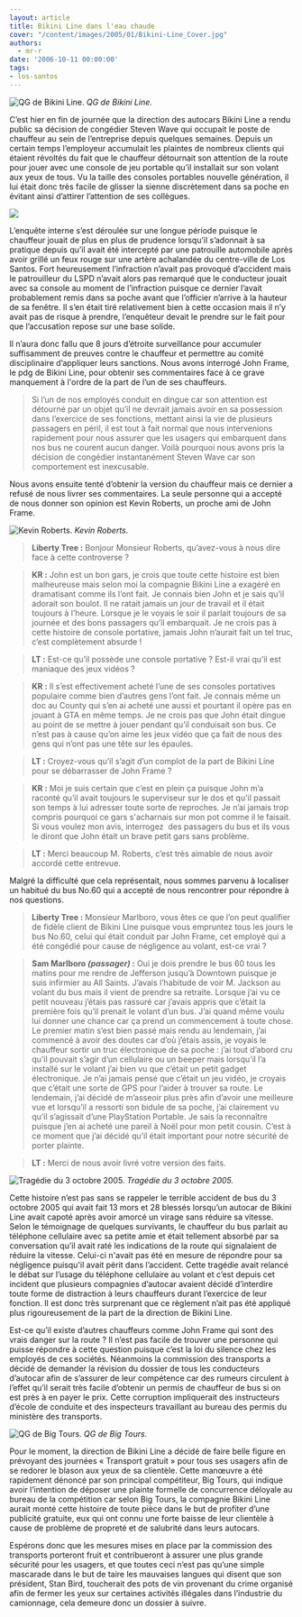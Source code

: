 ```yaml
---
layout: article
title: Bikini Line dans l'eau chaude
cover: "/content/images/2005/01/Bikini-Line_Cover.jpg"
authors:
  - mr-r
date: '2006-10-11 00:00:00'
tags:
- los-santos
---
```


![QG de Bikini Line.](/content/images/2005/01/Bikini-Line_QG.jpg)
_QG de Bikini Line._

C’est hier en fin de journée que la direction des autocars Bikini Line a rendu public sa décision de congédier Steven Wave qui occupait le poste de chauffeur au sein de l’entreprise depuis quelques semaines. Depuis un certain temps l’employeur accumulait les plaintes de nombreux clients qui étaient révoltés du fait que le chauffeur détournait son attention de la route pour jouer avec une console de jeu portable qu’il installait sur son volant aux yeux de tous. Vu la taille des consoles portables nouvelle génération, il lui était donc très facile de glisser la sienne discrètement dans sa poche en évitant ainsi d’attirer l’attention de ses collègues.

![](/content/images/2005/01/Bikini-Line_Arrestation.jpg)

L’enquête interne s’est déroulée sur une longue période puisque le chauffeur jouait de plus en plus de prudence lorsqu’il s’adonnait à sa pratique depuis qu’il avait été intercepté par une&nbsp;patrouille automobile&nbsp;après avoir grillé un feux rouge sur une artère achalandée du centre-ville de Los Santos. Fort heureusement l’infraction n’avait pas provoqué d’accident mais le patrouilleur du LSPD n’avait alors pas remarqué que le conducteur jouait avec sa console au moment de l’infraction puisque ce dernier l’avait probablement remis dans sa poche avant que l’officier n’arrive à la hauteur de sa fenêtre. Il s’en était tiré relativement bien à cette occasion mais il n’y avait pas de risque à prendre, l’enquêteur devait le prendre sur le fait pour que l’accusation repose sur une base solide.

Il n’aura donc fallu que 8 jours d’étroite surveillance pour accumuler suffisamment de preuves contre le chauffeur et permettre au comité disciplinaire d’appliquer leurs sanctions. Nous avons interrogé John Frame, le pdg de Bikini Line, pour obtenir ses commentaires face à ce grave manquement à l'ordre&nbsp;de la part de l’un de ses chauffeurs.

> Si l’un de nos employés conduit en dingue car son attention est détourné par un objet qu’il ne devrait jamais avoir en sa possession dans l’exercice de ses fonctions, mettant ainsi la vie de plusieurs passagers en péril, il est tout à fait normal que nous intervenions rapidement pour nous assurer que les usagers qui embarquent dans nos bus ne courent aucun danger. Voilà pourquoi nous avons pris la décision de congédier instantanément Steven Wave car son comportement est inexcusable.

Nous avons ensuite tenté d’obtenir la version du chauffeur mais ce dernier a refusé de nous livrer ses commentaires. La seule personne qui a accepté de nous donner son opinion est Kevin Roberts, un proche ami de John Frame.

![Kevin Roberts.](/content/images/2005/01/Bikini-Line_Pot.jpg)
_Kevin Roberts._

> **Liberty Tree :** Bonjour Monsieur Roberts, qu’avez-vous à nous dire face à cette controverse ?

> **KR :** John est un bon gars, je crois que toute cette histoire est bien malheureuse mais selon moi la compagnie Bikini Line a exagéré en dramatisant comme ils l’ont fait. Je connais bien John et je sais qu’il adorait son boulot. Il ne ratait jamais un jour de travail et il était toujours à l’heure. Lorsque je le voyais le soir il parlait toujours de sa journée et des bons passagers qu’il embarquait. Je ne crois pas à cette histoire de console portative, jamais John n’aurait fait un tel truc, c’est complètement absurde !

> **LT :** Est-ce qu’il possède une console portative ? Est-il vrai qu’il est maniaque des jeux vidéos ?

> **KR :** Il s’est effectivement acheté l’une de ses consoles portatives populaire comme bien d’autres gens l’ont fait. Je connais même un doc au County qui s’en ai acheté une aussi et pourtant il opère pas en jouant à GTA en même temps. Je ne crois pas que John était dingue au point de se mettre à jouer pendant qu’il conduisait son bus. Ce n’est pas à cause qu’on aime les jeux vidéo que ça fait de nous des gens qui n’ont pas une tête sur les épaules.

> **LT :** Croyez-vous qu’il s’agit d’un complot de la part de Bikini Line pour se débarrasser de John Frame ?

> **KR :** Moi je suis certain que c’est en plein ça puisque John m’a raconté qu’il avait toujours le superviseur sur le dos et qu'il passait son temps à lui adresser toute sorte de reproches. Je n’ai jamais trop compris pourquoi ce gars s'acharnais sur mon pot comme il le faisait. Si vous voulez mon avis, interrogez&nbsp; des passagers du bus et ils vous le diront que John était un brave petit gars sans problème.

> **LT :** Merci beaucoup M. Roberts, c’est très aimable de nous avoir accordé cette entrevue.

Malgré la difficulté que cela représentait, nous sommes parvenu à localiser un habitué du bus No.60 qui a accepté de nous rencontrer pour répondre à nos questions.

> **Liberty Tree :** Monsieur Marlboro, vous êtes ce que l’on peut qualifier de fidèle client de Bikini Line puisque vous empruntez tous les jours le bus No.60, celui qui était conduit par John Frame, cet employé qui a été congédié pour cause de négligence au volant, est-ce vrai ?

> **Sam Marlboro _(passager)_ :** Oui je dois prendre le bus 60 tous les matins pour me rendre de Jefferson jusqu’à Downtown puisque je suis infirmier au All Saints. J’avais l’habitude de voir M. Jackson au volant du bus mais il vient de prendre sa retraite. Lorsque j’ai vu ce petit nouveau j’étais pas rassuré car j’avais appris que c’était la première fois qu’il prenait le volant d’un bus. J’ai quand même voulu lui donner une chance car ça prend un commencement à toute chose. Le premier matin s’est bien passé mais rendu au lendemain, j’ai commencé à avoir des doutes car d’où j’étais assis, je voyais le chauffeur sortir un truc électronique de sa poche :&nbsp;j’ai tout d’abord cru qu’il pouvait s’agir d’un cellulaire ou un beeper mais lorsqu’il l’a installé sur le volant j’ai bien vu que c’était un petit gadget électronique. Je n’ai jamais pensé que c’était un jeu vidéo, je croyais que c’était une sorte de GPS pour l’aider à trouver sa route. Le lendemain, j’ai décidé de m’asseoir plus près afin d’avoir une meilleure vue et lorsqu’il a ressorti son bidule de sa poche, j’ai clairement vu qu’il s’agissait d’une PlayStation Portable. Je sais la reconnaître puisque j’en ai acheté une pareil à Noël pour mon petit cousin. C’est à ce moment que j’ai décidé qu’il était important pour notre sécurité de porter plainte.

> **LT :** Merci de nous avoir livré votre version des faits.

![Tragédie du 3 octobre 2005.](/content/images/2005/01/Bikini-Line_Accident.jpg)
_Tragédie du 3 octobre 2005._

Cette histoire n’est pas sans se rappeler le terrible accident de bus du 3 octobre 2005 qui avait fait 13 mors et 28 blessés lorsqu’un autocar de Bikini Line avait capoté après avoir amorcé un virage sans réduire sa vitesse. Selon le témoignage de quelques survivants, le chauffeur du bus parlait au téléphone cellulaire avec sa petite amie et était tellement absorbé par sa conversation qu’il avait raté les indications de la route qui signalaient de réduire la vitesse. Celui-ci n'avait pas été en mesure de répondre pour sa négligence puisqu'il avait périt dans l’accident. Cette tragédie avait relancé le débat sur l’usage du téléphone cellulaire au volant et c’est depuis cet incident que plusieurs compagnies d’autocar avaient décidé d’interdire toute forme de distraction à leurs chauffeurs durant l’exercice de leur fonction. Il est donc très surprenant que ce règlement n’ait pas été appliqué plus rigoureusement de la part de la direction de Bikini Line.

Est-ce qu’il existe d’autres chauffeurs comme John Frame qui sont des vrais danger sur la route ? Il n’est pas facile de trouver une personne qui puisse répondre à cette question puisque c’est la loi du silence chez les employés de ces sociétés. Néanmoins la commission des transports a décidé de demander la révision du dossier de tous les conducteurs d’autocar afin de s’assurer de leur compétence car des rumeurs circulent à l’effet qu’il serait très facile d’obtenir un permis de chauffeur de bus si on est près à en payer le prix. Cette corruption impliquerait des instructeurs d’école de conduite et des inspecteurs travaillant au bureau des permis du ministère des transports.

![QG de Big Tours.](/content/images/2005/01/Bikini-Line_BigTours.jpg)
_QG de Big Tours._

Pour le moment, la direction de Bikini Line a décidé de faire belle figure en prévoyant des journées «&nbsp;Transport gratuit&nbsp;» pour tous ses usagers afin de se redorer le blason aux yeux de sa clientèle. Cette manœuvre a été rapidement dénoncé par son principal compétiteur, Big Tours, qui indique avoir l’intention de déposer une plainte formelle de concurrence déloyale au bureau de la compétition car selon Big Tours, la compagnie Bikini Line aurait monté cette histoire de toute pièce dans le but de profiter d’une publicité gratuite, eux qui ont connu une forte baisse de leur clientèle à cause de problème de propreté et de salubrité dans leurs autocars.

Espérons donc que les mesures mises en place par la commission des transports porteront fruit et contribueront à assurer une plus grande sécurité pour les usagers, et que toutes ceci n’est pas qu’une simple mascarade dans le but de taire les mauvaises langues qui disent que son président, Stan Bird, toucherait des pots de vin provenant du crime organisé afin de fermer les yeux sur certaines activités illégales dans l’industrie du camionnage, cela demeure donc un dossier à suivre.